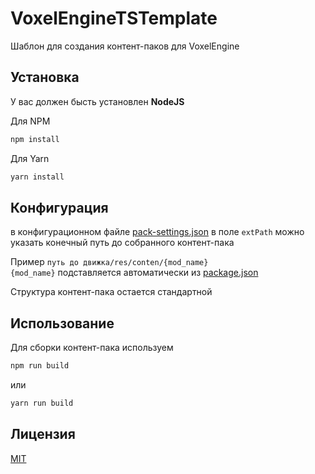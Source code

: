 # VoxelEngineTSTemplate

Шаблон для создания контент-паков для VoxelEngine

## Установка

У вас должен бысть установлен **NodeJS**

Для NPM
```bash
npm install
```

Для Yarn
```bash
yarn install
```

## Конфигурация

в конфигурационном файле [pack-settings.json](pack-settings.json) 
в поле ``extPath`` можно указать конечный путь до собранного контент-пака

Пример ``путь до движка/res/conten/{mod_name}`` \
`{mod_name}` подставляется автоматически из [package.json](src/package.json)

Структура контент-пака остается стандартной

## Использование

Для сборки контент-пака используем 

```bash
npm run build
```

или

```bash
yarn run build
```

## Лицензия

[MIT](https://choosealicense.com/licenses/mit/)